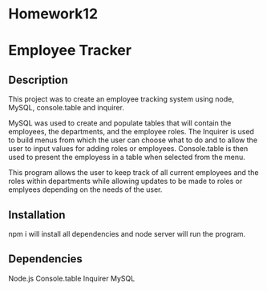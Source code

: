 # Homework12
# Employee Tracker

## Description

This project was to create an employee tracking system using node, MySQL, console.table and inquirer.

MySQL was used to create and populate tables that will contain the employees, the departments, and the employee roles.
The Inquirer is used to build menus from which the user can choose what to do and to allow the user to input values for adding roles or employees.
Console.table is then used to present the employess in a table when selected from the menu.

This program allows the user to keep track of all current employees and the roles within departments while allowing updates to be made to roles or emplyees depending on the needs of the user.

## Installation

npm i will install all dependencies and node server will run the program.

## Dependencies

Node.js
Console.table
Inquirer
MySQL